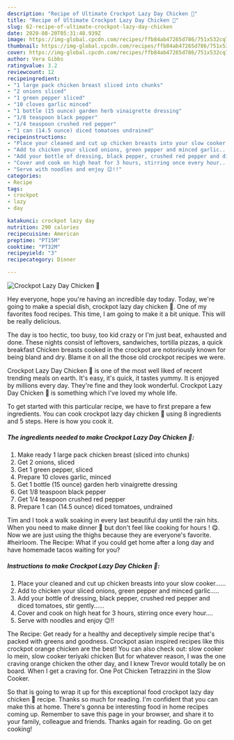 ```yaml
---
description: "Recipe of Ultimate Crockpot Lazy Day Chicken 🍗"
title: "Recipe of Ultimate Crockpot Lazy Day Chicken 🍗"
slug: 62-recipe-of-ultimate-crockpot-lazy-day-chicken
date: 2020-08-20T05:31:48.939Z
image: https://img-global.cpcdn.com/recipes/ffb84ab47265d786/751x532cq70/crockpot-lazy-day-chicken-🍗-recipe-main-photo.jpg
thumbnail: https://img-global.cpcdn.com/recipes/ffb84ab47265d786/751x532cq70/crockpot-lazy-day-chicken-🍗-recipe-main-photo.jpg
cover: https://img-global.cpcdn.com/recipes/ffb84ab47265d786/751x532cq70/crockpot-lazy-day-chicken-🍗-recipe-main-photo.jpg
author: Vera Gibbs
ratingvalue: 3.2
reviewcount: 12
recipeingredient:
- "1 large pack chicken breast sliced into chunks"
- "2 onions sliced"
- "1 green pepper sliced"
- "10 cloves garlic minced"
- "1 bottle (15 ounce) garden herb vinaigrette dressing"
- "1/8 teaspoon black pepper"
- "1/4 teaspoon crushed red pepper"
- "1 can (14.5 ounce) diced tomatoes undrained"
recipeinstructions:
- "Place your cleaned and cut up chicken breasts into your slow cooker......"
- "Add to chicken your sliced onions, green pepper and minced garlic....."
- "Add your bottle of dressing, black pepper, crushed red pepper and diced tomatoes, stir gently......"
- "Cover and cook on high heat for 3 hours, stirring once every hour...."
- "Serve with noodles and enjoy 😉!!"
categories:
- Recipe
tags:
- crockpot
- lazy
- day

katakunci: crockpot lazy day 
nutrition: 290 calories
recipecuisine: American
preptime: "PT15M"
cooktime: "PT32M"
recipeyield: "3"
recipecategory: Dinner

---
```



![Crockpot Lazy Day Chicken 🍗](https://img-global.cpcdn.com/recipes/ffb84ab47265d786/751x532cq70/crockpot-lazy-day-chicken-🍗-recipe-main-photo.jpg)

Hey everyone, hope you're having an incredible day today. Today, we're going to make a special dish, crockpot lazy day chicken 🍗. One of my favorites food recipes. This time, I am going to make it a bit unique. This will be really delicious.

The day is too hectic, too busy, too kid crazy or I&#39;m just beat, exhausted and done. These nights consist of leftovers, sandwiches, tortilla pizzas, a quick breakfast Chicken breasts cooked in the crockpot are notoriously known for being bland and dry. Blame it on all the those old crockpot recipes we were.

Crockpot Lazy Day Chicken 🍗 is one of the most well liked of recent trending meals on earth. It's easy, it's quick, it tastes yummy. It is enjoyed by millions every day. They're fine and they look wonderful. Crockpot Lazy Day Chicken 🍗 is something which I've loved my whole life.


To get started with this particular recipe, we have to first prepare a few ingredients. You can cook crockpot lazy day chicken 🍗 using 8 ingredients and 5 steps. Here is how you cook it.

<!--inarticleads1-->

##### The ingredients needed to make Crockpot Lazy Day Chicken 🍗:

1. Make ready 1 large pack chicken breast (sliced into chunks)
1. Get 2 onions, sliced
1. Get 1 green pepper, sliced
1. Prepare 10 cloves garlic, minced
1. Get 1 bottle (15 ounce) garden herb vinaigrette dressing
1. Get 1/8 teaspoon black pepper
1. Get 1/4 teaspoon crushed red pepper
1. Prepare 1 can (14.5 ounce) diced tomatoes, undrained


Tim and I took a walk soaking in every last beautiful day until the rain hits. When you need to make dinner 🥘 but don&#39;t feel like cooking for hours ! 😋. Now we are just using the thighs because they are everyone&#39;s favorite. #heirloom. The Recipe: What if you could get home after a long day and have homemade tacos waiting for you? 

<!--inarticleads2-->

##### Instructions to make Crockpot Lazy Day Chicken 🍗:

1. Place your cleaned and cut up chicken breasts into your slow cooker......
1. Add to chicken your sliced onions, green pepper and minced garlic.....
1. Add your bottle of dressing, black pepper, crushed red pepper and diced tomatoes, stir gently......
1. Cover and cook on high heat for 3 hours, stirring once every hour....
1. Serve with noodles and enjoy 😉!!


The Recipe: Get ready for a healthy and deceptively simple recipe that&#39;s packed with greens and goodness. Crockpot asian inspired recipes like this crockpot orange chicken are the best! You can also check out: slow cooker lo mein, slow cooker teriyaki chicken But for whatever reason, I was the one craving orange chicken the other day, and I knew Trevor would totally be on board. When I get a craving for. One Pot Chicken Tetrazzini in the Slow Cooker. 

So that is going to wrap it up for this exceptional food crockpot lazy day chicken 🍗 recipe. Thanks so much for reading. I'm confident that you can make this at home. There's gonna be interesting food in home recipes coming up. Remember to save this page in your browser, and share it to your family, colleague and friends. Thanks again for reading. Go on get cooking!
